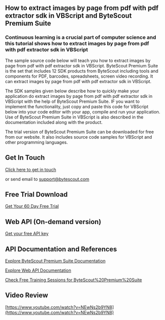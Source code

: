 ## How to extract images by page from pdf with pdf extractor sdk in VBScript and ByteScout Premium Suite

### Continuous learning is a crucial part of computer science and this tutorial shows how to extract images by page from pdf with pdf extractor sdk in VBScript

The sample source code below will teach you how to extract images by page from pdf with pdf extractor sdk in VBScript. ByteScout Premium Suite is the set that includes 12 SDK products from ByteScout including tools and components for PDF, barcodes, spreadsheets, screen video recording. It can extract images by page from pdf with pdf extractor sdk in VBScript.

The SDK samples given below describe how to quickly make your application do extract images by page from pdf with pdf extractor sdk in VBScript with the help of ByteScout Premium Suite. IF you want to implement the functionality, just copy and paste this code for VBScript below into your code editor with your app, compile and run your application. Use of ByteScout Premium Suite in VBScript is also described in the documentation included along with the product.

The trial version of ByteScout Premium Suite can be downloaded for free from our website. It also includes source code samples for VBScript and other programming languages.

## Get In Touch

[Click here to get in touch](https://bytescout.zendesk.com/hc/en-us/requests/new?subject=ByteScout%20Premium%20Suite%20Question)

or send email to [support@bytescout.com](mailto:support@bytescout.com?subject=ByteScout%20Premium%20Suite%20Question) 

## Free Trial Download

[Get Your 60 Day Free Trial](https://bytescout.com/download/web-installer?utm_source=github-readme)

## Web API (On-demand version)

[Get your free API key](https://pdf.co/documentation/api?utm_source=github-readme)

## API Documentation and References

[Explore ByteScout Premium Suite Documentation](https://bytescout.com/documentation/index.html?utm_source=github-readme)

[Explore Web API Documentation](https://pdf.co/documentation/api?utm_source=github-readme)

[Check Free Training Sessions for ByteScout%20Premium%20Suite](https://academy.bytescout.com/)

## Video Review

[https://www.youtube.com/watch?v=NEwNs2b9YN8](https://www.youtube.com/watch?v=NEwNs2b9YN8)